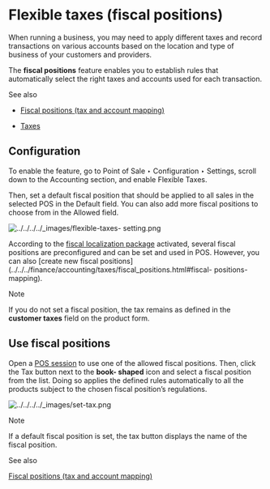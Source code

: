 # Flexible taxes (fiscal positions)

When running a business, you may need to apply different taxes and record
transactions on various accounts based on the location and type of business of
your customers and providers.

The **fiscal positions** feature enables you to establish rules that
automatically select the right taxes and accounts used for each transaction.

See also

  * [Fiscal positions (tax and account mapping)](../../../finance/accounting/taxes/fiscal_positions.html)

  * [Taxes](../../../finance/accounting/taxes.html)

## Configuration

To enable the feature, go to Point of Sale ‣ Configuration ‣ Settings, scroll
down to the Accounting section, and enable Flexible Taxes.

Then, set a default fiscal position that should be applied to all sales in the
selected POS in the Default field. You can also add more fiscal positions to
choose from in the Allowed field.

![../../../../_images/flexible-taxes-
setting.png](../../../../_images/flexible-taxes-setting.png)

According to the [fiscal localization
package](../../../finance/fiscal_localizations.html) activated, several fiscal
positions are preconfigured and can be set and used in POS. However, you can
also [create new fiscal
positions](../../../finance/accounting/taxes/fiscal_positions.html#fiscal-
positions-mapping).

Note

If you do not set a fiscal position, the tax remains as defined in the
**customer taxes** field on the product form.

## Use fiscal positions

Open a [POS session](../../point_of_sale.html#pos-session-start) to use one of
the allowed fiscal positions. Then, click the Tax button next to the **book-
shaped** icon and select a fiscal position from the list. Doing so applies the
defined rules automatically to all the products subject to the chosen fiscal
position’s regulations.

![../../../../_images/set-tax.png](../../../../_images/set-tax.png)

Note

If a default fiscal position is set, the tax button displays the name of the
fiscal position.

See also

[Fiscal positions (tax and account
mapping)](../../../finance/accounting/taxes/fiscal_positions.html)

